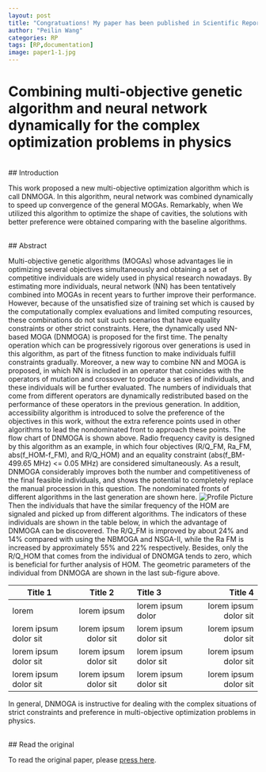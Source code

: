 ```yaml
---
layout: post
title: "Congratuations! My paper has been published in Scientific Reports on 17 January 2023"
author: "Peilin Wang"
categories: RP
tags: [RP,documentation]
image: paper1-1.jpg
---
```


# Combining multi-objective genetic algorithm and neural network dynamically for the complex optimization problems in physics
<br/>
## Introduction

This work proposed a new multi-objective optimization algorithm which is call DNMOGA. In this algorithm, neural network was combined dynamically to speed up convergence of the general MOGAs. Remarkably, when We utilized this algorithm to optimize the shape of cavities, the solutions with better preference were obtained comparing with the baseline algorithms.

<br/>
## Abstract

Multi-objective genetic algorithms (MOGAs) whose advantages lie in optimizing several objectives simultaneously and obtaining a set of competitive individuals are widely used in physical research nowadays. By estimating more individuals, neural network (NN) has been tentatively combined into MOGAs in recent years to further improve their performance. However, because of the unsatisfied size of training set which is caused by the computationally complex evaluations and limited computing resources, these combinations do not suit such scenarios that have equality constraints or other strict constraints. Here, the dynamically used NN-based MOGA (DNMOGA) is proposed for the first time. 
The penalty operation which can be progressively rigorous over generations is used in this algorithm, as part of the fitness function to make individuals fulfill constraints gradually. Moreover, a new way to combine NN and MOGA is proposed, in which NN is included in an operator that coincides with the operators of mutation and crossover to produce a series of individuals, and these individuals will be further evaluated. The numbers of individuals that come from different operators are dynamically redistributed based on the performance of these operators in the previous generation. In addition, accessibility algorithm is introduced to solve the preference of the objectives in this work, without the extra reference points used in other algorithms to lead the nondominated front to approach these points. The flow chart of DNMOGA is shown above.
Radio frequency cavity is designed by this algorithm as an example, in which four objectives (R/Q_FM, Ra_FM, abs(f_HOM-f_FM), and R/Q_HOM) and an equality constraint (abs(f_BM-499.65 MHz) <= 0.05 MHz) are considered simultaneously. As a result, DNMOGA considerably improves both the number and competitiveness of the final feasible individuals, and shows the potential to completely replace the manual procession in this question. The nondominated fronts of different algorithms in the last generation are shown here.
![Profile Picture](https://github.com/peilin-wang-git/peilin-wang-git.github.io/tree/main/assets/img/paper1-2.jpg) 
Then the individuals that have the similar frequency of the HOM are signaled and picked up from different algorithms. The indicators of these individuals are shown in the table below, in which the advantage of DNMOGA can be discovered. The R/Q_FM is improved by about 24% and 14% compared with using the NBMOGA and NSGA-II, while the Ra FM is increased by approximately 55% and 22% respectively. Besides, only the R/Q_HOM that comes from the individual of DNOMGA tends to zero, which is beneficial for further analysis of HOM. The geometric parameters of the individual from DNMOGA are shown in the last sub-figure above.
<!-- Algorithm             | R/Q_FM [Ω]            | Ra_FM [MΩ]            | f_HOM [MHz]           | R/QHOM [Ω]
--------------------- | :-------------------: | :-------------------- | --------------------: | --------------------:
DNMOGA                | 324.72                | 12.15                 | 826.75                | 8.28E-7
NBMOGA                | 261.09                | 7.82                  | 806.46                | 9.46
NSGA-II               | 284.54                | 9.93                  | 800.56                | 18.58 -->

<!-- Algorithm | R/Q_FM [Ω] | Ra_FM [MΩ] | f_HOM [MHz] | R/QHOM [Ω]
--- | :---: | :---: | ---: | ---:
DNMOGA | 324.72 | 12.15 | 826.75 | 8.28E-7
NBMOGA | 261.09 | 7.82 | 806.46 | 9.46
NSGA-II | 284.54 | 9.93 | 800.56 | 18.58 -->

Title 1               | Title 2               | Title 3               | Title 4
--------------------- | :-------------------: | :-------------------- | --------------------:
lorem                 | lorem ipsum           | lorem ipsum dolor     | lorem ipsum dolor sit
lorem ipsum dolor sit | lorem ipsum dolor sit | lorem ipsum dolor sit | lorem ipsum dolor sit
lorem ipsum dolor sit | lorem ipsum dolor sit | lorem ipsum dolor sit | lorem ipsum dolor sit
lorem ipsum dolor sit | lorem ipsum dolor sit | lorem ipsum dolor sit | lorem ipsum dolor sit

In general, DNMOGA is instructive for dealing with the complex situations of strict constraints and preference in multi-objective optimization problems in physics.

<br/>
## Read the original

To read the original paper, please [press here](https://www.nature.com/articles/s41598-023-27478-7).


